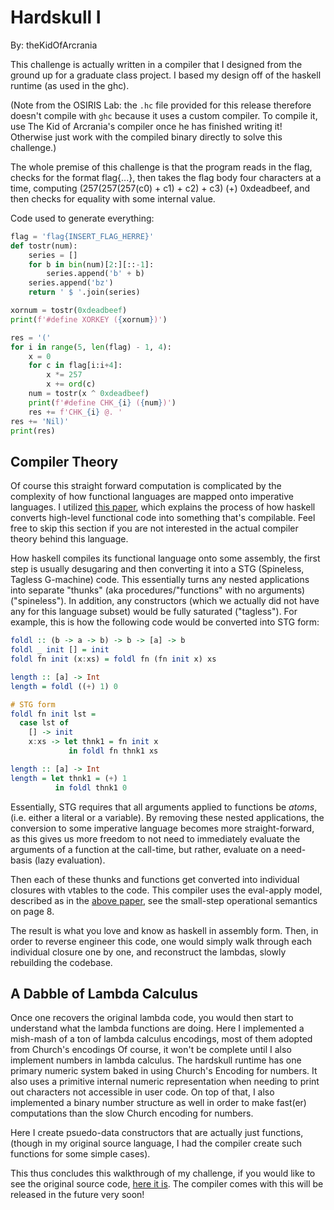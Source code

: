 # Hardskull I
By: theKidOfArcrania

This challenge is actually written in a compiler that I designed from the ground
up for a graduate class project. I based my design off of the haskell runtime
(as used in the ghc).

(Note from the OSIRIS Lab: the `.hc` file provided for this release therefore 
doesn't compile with `ghc` because it uses a custom compiler. To compile it,
use The Kid of Arcrania's compiler once he has finished writing it! Otherwise
just work with the compiled binary directly to solve this challenge.)


The whole premise of this challenge is that the program reads in the flag,
checks for the format flag{...}, then takes the flag body four characters at a
time, computing (257(257(257(c0) + c1) + c2) + c3) (+) 0xdeadbeef, and then
checks for equality with some internal value.

Code used to generate everything:
```python
flag = 'flag{INSERT_FLAG_HERRE}'
def tostr(num):
    series = []
    for b in bin(num)[2:][::-1]:
        series.append('b' + b)
    series.append('bz')
    return ' $ '.join(series)

xornum = tostr(0xdeadbeef)
print(f'#define XORKEY ({xornum})')

res = '('
for i in range(5, len(flag) - 1, 4):
    x = 0
    for c in flag[i:i+4]:
        x *= 257
        x += ord(c)
    num = tostr(x ^ 0xdeadbeef)
    print(f'#define CHK_{i} ({num})')
    res += f'CHK_{i} @. '
res += 'Nil)'
print(res)
```

## Compiler Theory
Of course this straight forward computation is complicated by the complexity of
how functional languages are mapped onto imperative languages. I utilized [this
paper][1], which explains the process of how haskell converts high-level
functional code into something that's compilable. Feel free to skip this section
if you are not interested in the actual compiler theory behind this language.

How haskell compiles its functional language onto some assembly, the first step
is usually desugaring and then converting it into a STG (Spineless, Tagless
G-machine) code. This essentially turns any nested applications into separate
"thunks" (aka procedures/"functions" with no arguments) ("spineless"). In
addition, any constructors (which we actually did not have any for this language
subset) would be fully saturated ("tagless"). For example, this is
how the following code would be converted into STG form:

```haskell
foldl :: (b -> a -> b) -> b -> [a] -> b
foldl _ init [] = init
foldl fn init (x:xs) = foldl fn (fn init x) xs

length :: [a] -> Int
length = foldl ((+) 1) 0

# STG form
foldl fn init lst =
  case lst of
    [] -> init
    x:xs -> let thnk1 = fn init x
             in foldl fn thnk1 xs

length :: [a] -> Int
length = let thnk1 = (+) 1
          in foldl thnk1 0
```

Essentially, STG requires that all arguments applied to functions be _atoms_,
(i.e. either a literal or a variable). By removing these nested applications,
the conversion to some imperative language becomes more straight-forward, as
this gives us more freedom to not need to immediately evaluate the arguments of
a function at the call-time, but rather, evaluate on a need-basis (lazy
evaluation).

Then each of these thunks and functions get converted into individual closures
with vtables to the code. This compiler uses the eval-apply model, described as
in the [above paper][1], see the small-step operational semantics on page 8.

The result is what you love and know as haskell in assembly form. Then, in order
to reverse engineer this code, one would simply walk through each individual
closure one by one, and reconstruct the lambdas, slowly rebuilding the codebase.

## A Dabble of Lambda Calculus
Once one recovers the original lambda code, you would then start to understand
what the lambda functions are doing. Here I implemented a mish-mash of a ton of
lambda calculus encodings, most of them adopted from Church's encodings Of
course, it won't be complete until I also implement numbers in lambda
calculus. The hardskull runtime has one primary numeric system baked in using
Church's Encoding for numbers. It also uses a primitive internal numeric
representation when needing to print out characters not accessible in user code.
On top of that, I also implemented a binary number structure as well in order to
make fast(er) computations than the slow Church encoding for numbers.

Here I create psuedo-data constructors that are actually just functions, (though
in my original source language, I had the compiler create such functions for
some simple cases).

This thus concludes this walkthrough of my challenge, if you would like to see
the original source code, [here it is][2]. The compiler comes with this will be
released in the future very soon!

[1]: https://www.microsoft.com/en-us/research/wp-content/uploads/2016/07/eval-apply.pdf
[2]: https://gist.github.com/theKidOfArcrania/491ec7d4813a99d10d8a04639f0ecefc

